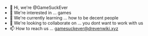 - 👋 Hi, we're @GameSuckEver
- 👀 We're interested in ... games
- 🌱 We're currently learning ... how to be decent people
- 💞️ We're looking to collaborate on ... you dont want to work with us
- 📫 How to reach us ... gamesuckever@drevenwiki.xyz

<!---
GameSuckEver/GameSuckEver is a ✨ special ✨ repository because its `README.md` (this file) appears on your GitHub profile.
You can click the Preview link to take a look at your changes.
--->

